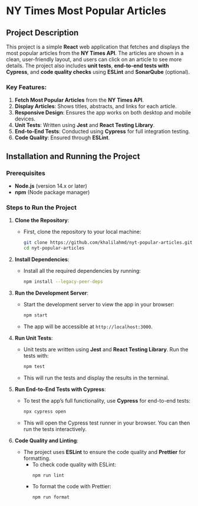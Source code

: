 # NY Times Most Popular Articles

## Project Description

This project is a simple **React** web application that fetches and displays the most popular articles from the **NY Times API**. The articles are shown in a clean, user-friendly layout, and users can click on an article to see more details. The project also includes **unit tests**, **end-to-end tests with Cypress**, and **code quality checks** using **ESLint** and **SonarQube** (optional).

### Key Features:

1. **Fetch Most Popular Articles** from the **NY Times API**.
2. **Display Articles**: Shows titles, abstracts, and links for each article.
3. **Responsive Design**: Ensures the app works on both desktop and mobile devices.
4. **Unit Tests**: Written using **Jest** and **React Testing Library**.
5. **End-to-End Tests**: Conducted using **Cypress** for full integration testing.
6. **Code Quality**: Ensured through **ESLint**.

## Installation and Running the Project

### Prerequisites

- **Node.js** (version 14.x or later)
- **npm** (Node package manager)

### Steps to Run the Project

1. **Clone the Repository**:

   - First, clone the repository to your local machine:
     ```bash
     git clone https://github.com/khalilahmd/nyt-popular-articles.git
     cd nyt-popular-articles
     ```

2. **Install Dependencies**:

   - Install all the required dependencies by running:
     ```bash
     npm install --legacy-peer-deps
     ```

3. **Run the Development Server**:

   - Start the development server to view the app in your browser:
     ```bash
     npm start
     ```
   - The app will be accessible at `http://localhost:3000`.

4. **Run Unit Tests**:

   - Unit tests are written using **Jest** and **React Testing Library**. Run the tests with:
     ```bash
     npm test
     ```
   - This will run the tests and display the results in the terminal.

5. **Run End-to-End Tests with Cypress**:

   - To test the app’s full functionality, use **Cypress** for end-to-end tests:
     ```bash
     npx cypress open
     ```
   - This will open the Cypress test runner in your browser. You can then run the tests interactively.

6. **Code Quality and Linting**:
   - The project uses **ESLint** to ensure the code quality and **Prettier** for formatting.
     - To check code quality with ESLint:
       ```bash
       npm run lint
       ```
     - To format the code with Prettier:
       ```bash
       npm run format
       ```
